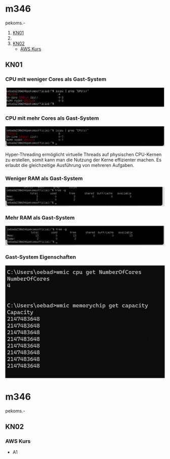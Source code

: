 # m346
pekoms.-

1. [KN01](#kn01)
2. 
3. [KN02](#kn02)
    - [AWS Kurs](#aws-kurs)


## KN01
### CPU mit weniger Cores als Gast-System
![CPU mit weniger Cores als Gast-System](https://github.com/burak-adanir/m346/raw/main/KN01/m346KN01lessCPU.png)

### CPU mit mehr Cores als Gast-System
![CPU mit zu vielen Cores als Gast-System](https://github.com/burak-adanir/m346/raw/main/KN01/m346KN01moreCPU.png)

Hyper-Threading ermöglicht virtuelle Threads auf physischen CPU-Kernen zu erstellen, somit kann man die Nutzung der Kerne effizienter machen. Es erlaubt die gleichzeitige Ausführung von mehreren Aufgaben.

### Weniger RAM als Gast-System
![Weniger RAM als Gast-System](https://github.com/burak-adanir/m346/raw/main/KN01/m346KN01lessRAM.png)

### Mehr RAM als Gast-System
![Mehr RAM als Gast-System](https://github.com/burak-adanir/m346/raw/main/KN01/m346KN01moreRAM.png)

### Gast-System Eigenschaften
![Gast-System](https://github.com/burak-adanir/m346/raw/main/KN01/m346KN01GastProof.png)

# m346
pekoms.-

## KN02
### AWS Kurs
- A1
